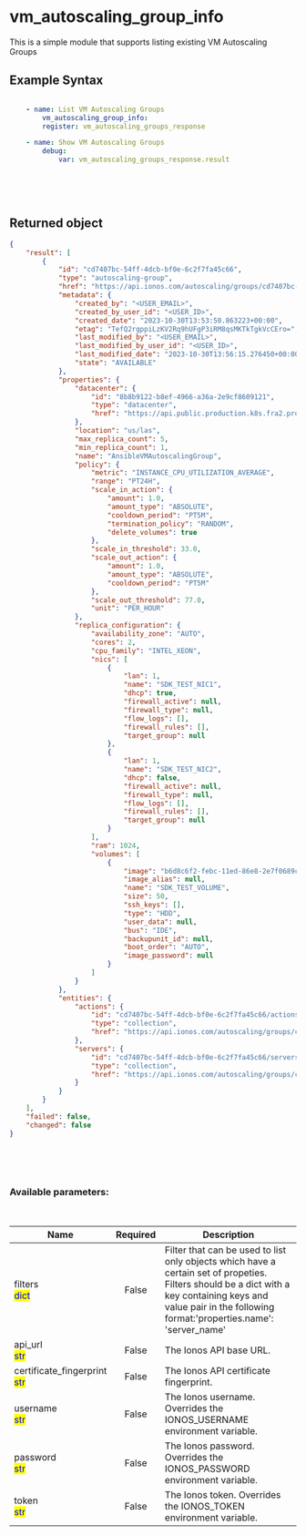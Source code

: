 # vm_autoscaling_group_info

This is a simple module that supports listing existing VM Autoscaling Groups

## Example Syntax


```yaml

    - name: List VM Autoscaling Groups
        vm_autoscaling_group_info:
        register: vm_autoscaling_groups_response

    - name: Show VM Autoscaling Groups
        debug:
            var: vm_autoscaling_groups_response.result

```

&nbsp;

&nbsp;
## Returned object
```json
{
    "result": [
        {
            "id": "cd7407bc-54ff-4dcb-bf0e-6c2f7fa45c66",
            "type": "autoscaling-group",
            "href": "https://api.ionos.com/autoscaling/groups/cd7407bc-54ff-4dcb-bf0e-6c2f7fa45c66",
            "metadata": {
                "created_by": "<USER_EMAIL>",
                "created_by_user_id": "<USER_ID>",
                "created_date": "2023-10-30T13:53:50.863223+00:00",
                "etag": "TefQ2rgppiLzKV2Rq9hUFgP3iRM8qsMKTkTgkVcCEro=",
                "last_modified_by": "<USER_EMAIL>",
                "last_modified_by_user_id": "<USER_ID>",
                "last_modified_date": "2023-10-30T13:56:15.276450+00:00",
                "state": "AVAILABLE"
            },
            "properties": {
                "datacenter": {
                    "id": "8b8b9122-b8ef-4966-a36a-2e9cf8609121",
                    "type": "datacenter",
                    "href": "https://api.public.production.k8s.fra2.profitbricks.net/cloudapi/v6/datacenters/8b8b9122-b8ef-4966-a36a-2e9cf8609121"
                },
                "location": "us/las",
                "max_replica_count": 5,
                "min_replica_count": 1,
                "name": "AnsibleVMAutoscalingGroup",
                "policy": {
                    "metric": "INSTANCE_CPU_UTILIZATION_AVERAGE",
                    "range": "PT24H",
                    "scale_in_action": {
                        "amount": 1.0,
                        "amount_type": "ABSOLUTE",
                        "cooldown_period": "PT5M",
                        "termination_policy": "RANDOM",
                        "delete_volumes": true
                    },
                    "scale_in_threshold": 33.0,
                    "scale_out_action": {
                        "amount": 1.0,
                        "amount_type": "ABSOLUTE",
                        "cooldown_period": "PT5M"
                    },
                    "scale_out_threshold": 77.0,
                    "unit": "PER_HOUR"
                },
                "replica_configuration": {
                    "availability_zone": "AUTO",
                    "cores": 2,
                    "cpu_family": "INTEL_XEON",
                    "nics": [
                        {
                            "lan": 1,
                            "name": "SDK_TEST_NIC1",
                            "dhcp": true,
                            "firewall_active": null,
                            "firewall_type": null,
                            "flow_logs": [],
                            "firewall_rules": [],
                            "target_group": null
                        },
                        {
                            "lan": 1,
                            "name": "SDK_TEST_NIC2",
                            "dhcp": false,
                            "firewall_active": null,
                            "firewall_type": null,
                            "flow_logs": [],
                            "firewall_rules": [],
                            "target_group": null
                        }
                    ],
                    "ram": 1024,
                    "volumes": [
                        {
                            "image": "b6d8c6f2-febc-11ed-86e8-2e7f0689c849",
                            "image_alias": null,
                            "name": "SDK_TEST_VOLUME",
                            "size": 50,
                            "ssh_keys": [],
                            "type": "HDD",
                            "user_data": null,
                            "bus": "IDE",
                            "backupunit_id": null,
                            "boot_order": "AUTO",
                            "image_password": null
                        }
                    ]
                }
            },
            "entities": {
                "actions": {
                    "id": "cd7407bc-54ff-4dcb-bf0e-6c2f7fa45c66/actions",
                    "type": "collection",
                    "href": "https://api.ionos.com/autoscaling/groups/cd7407bc-54ff-4dcb-bf0e-6c2f7fa45c66/actions"
                },
                "servers": {
                    "id": "cd7407bc-54ff-4dcb-bf0e-6c2f7fa45c66/servers",
                    "type": "collection",
                    "href": "https://api.ionos.com/autoscaling/groups/cd7407bc-54ff-4dcb-bf0e-6c2f7fa45c66/servers"
                }
            }
        }
    ],
    "failed": false,
    "changed": false
}

```

&nbsp;

&nbsp;
### Available parameters:
&nbsp;

<table data-full-width="true">
  <thead>
    <tr>
      <th width="22.8vw">Name</th>
      <th width="10.8vw" align="center">Required</th>
      <th>Description</th>
    </tr>
  </thead>
  <tbody>
  <tr>
  <td>filters<br/><mark style="color:blue;">dict</mark></td>
  <td align="center">False</td>
  <td>Filter that can be used to list only objects which have a certain set of propeties. Filters should be a dict with a key containing keys and value pair in the following format:'properties.name': 'server_name'</td>
  </tr>
  <tr>
  <td>api_url<br/><mark style="color:blue;">str</mark></td>
  <td align="center">False</td>
  <td>The Ionos API base URL.</td>
  </tr>
  <tr>
  <td>certificate_fingerprint<br/><mark style="color:blue;">str</mark></td>
  <td align="center">False</td>
  <td>The Ionos API certificate fingerprint.</td>
  </tr>
  <tr>
  <td>username<br/><mark style="color:blue;">str</mark></td>
  <td align="center">False</td>
  <td>The Ionos username. Overrides the IONOS_USERNAME environment variable.</td>
  </tr>
  <tr>
  <td>password<br/><mark style="color:blue;">str</mark></td>
  <td align="center">False</td>
  <td>The Ionos password. Overrides the IONOS_PASSWORD environment variable.</td>
  </tr>
  <tr>
  <td>token<br/><mark style="color:blue;">str</mark></td>
  <td align="center">False</td>
  <td>The Ionos token. Overrides the IONOS_TOKEN environment variable.</td>
  </tr>
  </tbody>
</table>
